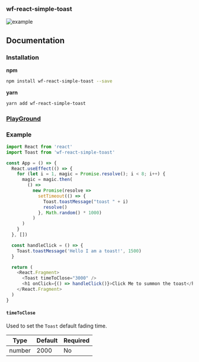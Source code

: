 ### wf-react-simple-toast

![example](https://github.com/wandifrog/wf-react-simple-toast/assets/19669385/4b06d8ed-36aa-4cc8-ba05-abda8904e2da)

## Documentation

### Installation

**npm**

```bash
npm install wf-react-simple-toast --save
```

**yarn**

```bash
yarn add wf-react-simple-toast
```

### [PlayGround](https://codesandbox.io/s/hungry-dhawan-fuy64)

### Example

```js
import React from 'react'
import Toast from 'wf-react-simple-toast'

const App = () => {
  React.useEffect(() => {
    for (let i = 1, magic = Promise.resolve(); i < 8; i++) {
      magic = magic.then(
        () =>
          new Promise(resolve =>
            setTimeout(() => {
              Toast.toastMessage("toast " + i)
              resolve()
            }, Math.random() * 1000)
          )
      )
    }
  }, [])

  const handleClick = () => {
    Toast.toastMessage('Hello I am a toast!', 1500)
  }

  return (
    <React.Fragment>
      <Toast timeToClose="3000" />
      <h1 onClick={() => handleClick()}>Click Me to summon the toast</h1>
    </React.Fragment>
  )
}
```

#### `timeToClose`

Used to set the `Toast` default fading time.

| Type       | Default  | Required |
| ---------- | -------- | -------- |
| number     | 2000     | No       |
